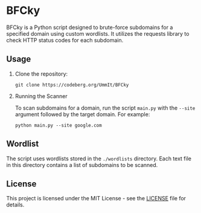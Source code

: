 # BFCky

BFCky is a Python script designed to brute-force subdomains for a specified domain using custom wordlists. It utilizes the requests library to check HTTP status codes for each subdomain.

## Usage

1. Clone the repository:
   ```
   git clone https://codeberg.org/UmmIt/BFCky
   ```

2. Running the Scanner

    To scan subdomains for a domain, run the script `main.py` with the `--site` argument followed by the target domain. For example:

    ```
    python main.py --site google.com
    ```

## Wordlist

The script uses wordlists stored in the `./wordlists` directory. Each text file in this directory contains a list of subdomains to be scanned.

## License

This project is licensed under the MIT License - see the [LICENSE](./LICENSE) file for details.
